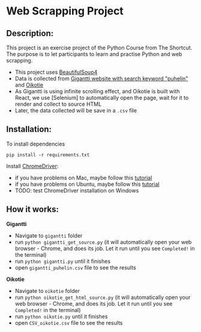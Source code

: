 # Web Scrapping Project

## Description:  
This project is an exercise project of the Python Course from The Shortcut. The purpose is to let participants to learn and practise Python and web scrapping.
- This project uses [BeautifulSoup4](https://pypi.org/project/beautifulsoup4/)
- Data is collected from [Gigantti website with search keyword "puhelin"](https://www.gigantti.fi/catalog/puhelimet-ja-gps/fi-puhelimet/puhelimet) and [Oikotie](https://asunnot.oikotie.fi/myytavat-asunnot?pagination=1&previousSearchId=1&cardType=100)
- As Gigantti is using infinite scrolling effect, and Oikotie is built with React, we use [Selenium] to automatically open the page, wait for it to render and collect to source HTML
- Later, the data collected will be save in a ```.csv``` file

## Installation:  

To install dependencies  

```
pip install -r requirements.txt
```

Install [ChromeDriver](https://chromedriver.storage.googleapis.com/index.html?path=2.45/):  

- if you have problems on Mac, maybe follow this [tutorial](https://www.kenst.com/2015/03/installing-chromedriver-on-mac-osx/) 
- if you have problems on Ubuntu, maybe follow this [tutorial](https://tecadmin.net/setup-selenium-chromedriver-on-ubuntu/) 
- TODO: test ChromeDriver installation on Windows

## How it works:
**Gigantti**
- Navigate to ```gigantti``` folder
- run ```python gigantti_get_source.py``` (it will automatically open your web browser - Chrome, and does its job. Let it run until you see ```Completed!``` in the terminal)
- run ```python gigantti.py``` until it finishes
- open ```gigantti_puhelin.csv``` file to see the results

**Oikotie**
- Navigate to ```oikotie``` folder
- run ```python oikotie_get_html_source.py``` (it will automatically open your web browser - Chrome, and does its job. Let it run until you see ```Completed!``` in the terminal)
- run ```python oikotie.py``` until it finishes
- open ```CSV_oikotie.csv``` file to see the results

